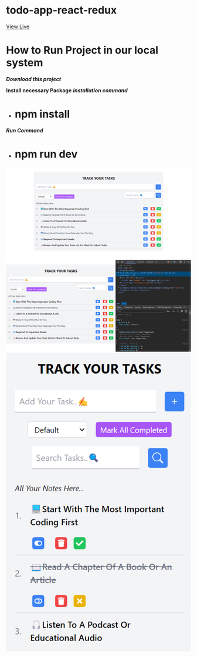 # todo-app-react-redux
[View Live](https://task-list4.netlify.app/)
# How to Run Project in our local system
***Download this project***

**Install necessary Package**
***installation command***

 - # npm install
 
***Run Command***

- # npm run dev

  
![todo-app-react-redux](/src/assets/github-cover.png)
![todo-app-react-redux](/src/assets/tab-view.png)
![todo-app-react-redux](/src/assets/mobile-view.png)
